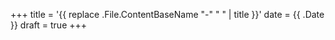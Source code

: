 <!-- 
SPDX-FileCopyrightText: 2020 Chip Zoller and Dan Weru
SPDX-License-Identifier: MIT
-->

+++
title = '{{ replace .File.ContentBaseName "-" " " | title }}'
date = {{ .Date }}
draft = true
+++

